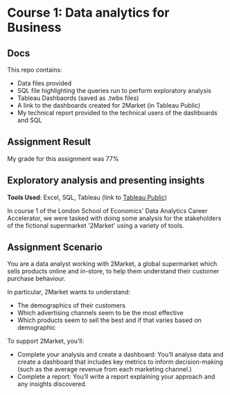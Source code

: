# Course 1: Data analytics for Business
## Docs

This repo contains:

 - Data files provided
 - SQL file highlighting the queries run to perform exploratory analysis
 - Tableau Dashbaords (saved as .twbx files)
 - A link to the dashboards created for 2Market (in Tableau Public)
 - My technical report provided to the technical users of the dashboards and SQL

## Assignment Result

My grade for this assignment was 77%

## Exploratory analysis and presenting insights

**Tools Used**: Excel, SQL, Tableau (link to [Tableau Public](https://public.tableau.com/app/profile/charles.garrod/viz/2MarketStakeholderDashboards/Demographics))

In course 1 of the London School of Economics' Data Analytics Career Accelerator, we were tasked with doing some analysis for the stakeholders of the fictional supermarket '2Market' using a variety of tools.

## Assignment Scenario

You are a data analyst working with 2Market, a global supermarket which sells products online and in-store, to help them understand their customer purchase behaviour. 

In particular, 2Market wants to understand:

 - The demographics of their customers 
 - Which advertising channels seem to be the most effective
 - Which products seem to sell the best and if that varies based on demographic

To support 2Market, you’ll:

 - Complete your analysis and create a dashboard: You’ll analyse data and create a dashboard that includes key metrics to inform decision-making (such as the average revenue from each marketing channel.)
 - Complete a report: You’ll write a report explaining your approach and any insights discovered.




